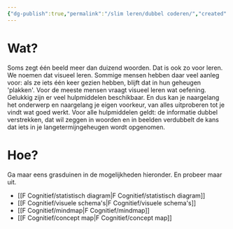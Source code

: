```yaml
---
{"dg-publish":true,"permalink":"/slim leren/dubbel coderen/","created":"2025-06-03T21:37:30.073+02:00","updated":"2025-06-04T13:27:32.989+02:00"}
---
```


# Wat?
Soms zegt één beeld meer dan duizend woorden. Dat is ook zo voor leren. We noemen dat visueel leren. Sommige mensen hebben daar veel aanleg voor: als ze iets één keer gezien hebben, blijft dat in hun geheugen 'plakken'. Voor de meeste mensen vraagt visueel leren wat oefening. Gelukkig zijn er veel hulpmiddelen beschikbaar. En dus kan je naargelang het onderwerp en naargelang je eigen voorkeur, van alles uitproberen tot je vindt wat goed werkt.
Voor alle hulpmiddelen geldt: de informatie dubbel verstrekken, dat wil zeggen in woorden en in beelden verdubbelt de kans dat iets in je langetermijngeheugen wordt opgenomen.
# Hoe?
Ga maar eens grasduinen in de mogelijkheden hieronder. En probeer maar uit.
- [[F Cognitief/statistisch diagram\|F Cognitief/statistisch diagram]]
- [[F Cognitief/visuele schema's\|F Cognitief/visuele schema's]]
- [[F Cognitief/mindmap\|F Cognitief/mindmap]]
- [[F Cognitief/concept map\|F Cognitief/concept map]]




